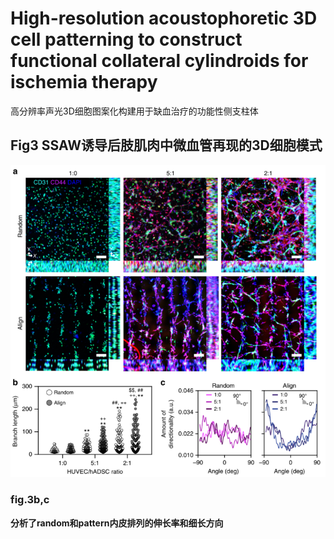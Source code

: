# High-resolution acoustophoretic 3D cell patterning to construct functional collateral cylindroids for ischemia therapy
高分辨率声光3D细胞图案化构建用于缺血治疗的功能性侧支柱体


## Fig3 SSAW诱导后肢肌肉中微血管再现的3D细胞模式
![图 1](../images/62c148d30ffb4cece1007227e37832a04c4644569274ed3be7d566f739d98c90.png)  
### fig.3b,c
__分析了random和pattern内皮排列的伸长率和细长方向__